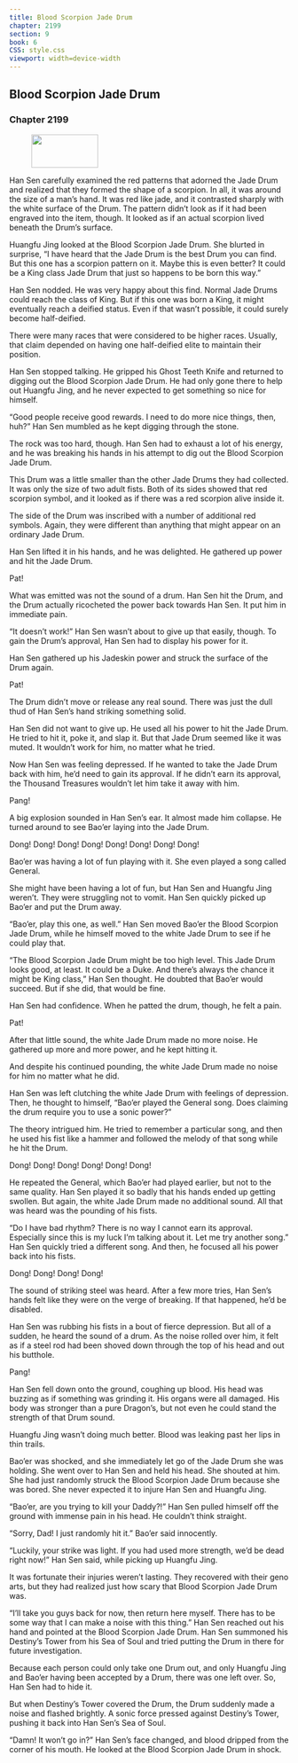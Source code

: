 ```yaml
---
title: Blood Scorpion Jade Drum
chapter: 2199
section: 9
book: 6
CSS: style.css
viewport: width=device-width
---
```


## Blood Scorpion Jade Drum

### Chapter 2199

<figure>
	<img src="../Images/gem.gif" alt="" id="gem" width="120" height="60" />
</figure>

Han Sen carefully examined the red patterns that adorned the Jade Drum and realized that they formed the shape of a scorpion. In all, it was around the size of a man’s hand. It was red like jade, and it contrasted sharply with the white surface of the Drum. The pattern didn’t look as if it had been engraved into the item, though. It looked as if an actual scorpion lived beneath the Drum’s surface.

Huangfu Jing looked at the Blood Scorpion Jade Drum. She blurted in surprise, “I have heard that the Jade Drum is the best Drum you can find. But this one has a scorpion pattern on it. Maybe this is even better? It could be a King class Jade Drum that just so happens to be born this way.”

Han Sen nodded. He was very happy about this find. Normal Jade Drums could reach the class of King. But if this one was born a King, it might eventually reach a deified status. Even if that wasn’t possible, it could surely become half-deified.

There were many races that were considered to be higher races. Usually, that claim depended on having one half-deified elite to maintain their position.

Han Sen stopped talking. He gripped his Ghost Teeth Knife and returned to digging out the Blood Scorpion Jade Drum. He had only gone there to help out Huangfu Jing, and he never expected to get something so nice for himself.

“Good people receive good rewards. I need to do more nice things, then, huh?” Han Sen mumbled as he kept digging through the stone.

The rock was too hard, though. Han Sen had to exhaust a lot of his energy, and he was breaking his hands in his attempt to dig out the Blood Scorpion Jade Drum.

This Drum was a little smaller than the other Jade Drums they had collected. It was only the size of two adult fists. Both of its sides showed that red scorpion symbol, and it looked as if there was a red scorpion alive inside it.

The side of the Drum was inscribed with a number of additional red symbols. Again, they were different than anything that might appear on an ordinary Jade Drum.

Han Sen lifted it in his hands, and he was delighted. He gathered up power and hit the Jade Drum.

Pat!

What was emitted was not the sound of a drum. Han Sen hit the Drum, and the Drum actually ricocheted the power back towards Han Sen. It put him in immediate pain.

“It doesn’t work!” Han Sen wasn’t about to give up that easily, though. To gain the Drum’s approval, Han Sen had to display his power for it.

Han Sen gathered up his Jadeskin power and struck the surface of the Drum again.

Pat!

The Drum didn’t move or release any real sound. There was just the dull thud of Han Sen’s hand striking something solid.

Han Sen did not want to give up. He used all his power to hit the Jade Drum. He tried to hit it, poke it, and slap it. But that Jade Drum seemed like it was muted. It wouldn’t work for him, no matter what he tried.

Now Han Sen was feeling depressed. If he wanted to take the Jade Drum back with him, he’d need to gain its approval. If he didn’t earn its approval, the Thousand Treasures wouldn’t let him take it away with him.

Pang!

A big explosion sounded in Han Sen’s ear. It almost made him collapse. He turned around to see Bao’er laying into the Jade Drum.

Dong! Dong! Dong! Dong! Dong! Dong! Dong! Dong!

Bao’er was having a lot of fun playing with it. She even played a song called General.

She might have been having a lot of fun, but Han Sen and Huangfu Jing weren’t. They were struggling not to vomit. Han Sen quickly picked up Bao’er and put the Drum away.

“Bao’er, play this one, as well.” Han Sen moved Bao’er the Blood Scorpion Jade Drum, while he himself moved to the white Jade Drum to see if he could play that.

“The Blood Scorpion Jade Drum might be too high level. This Jade Drum looks good, at least. It could be a Duke. And there’s always the chance it might be King class,” Han Sen thought. He doubted that Bao’er would succeed. But if she did, that would be fine.

Han Sen had confidence. When he patted the drum, though, he felt a pain.

Pat!

After that little sound, the white Jade Drum made no more noise. He gathered up more and more power, and he kept hitting it.

And despite his continued pounding, the white Jade Drum made no noise for him no matter what he did.

Han Sen was left clutching the white Jade Drum with feelings of depression. Then, he thought to himself, “Bao’er played the General song. Does claiming the drum require you to use a sonic power?”

The theory intrigued him. He tried to remember a particular song, and then he used his fist like a hammer and followed the melody of that song while he hit the Drum.

Dong! Dong! Dong! Dong! Dong! Dong!

He repeated the General, which Bao’er had played earlier, but not to the same quality. Han Sen played it so badly that his hands ended up getting swollen. But again, the white Jade Drum made no additional sound. All that was heard was the pounding of his fists.

“Do I have bad rhythm? There is no way I cannot earn its approval. Especially since this is my luck I’m talking about it. Let me try another song.” Han Sen quickly tried a different song. And then, he focused all his power back into his fists.

Dong! Dong! Dong! Dong!

The sound of striking steel was heard. After a few more tries, Han Sen’s hands felt like they were on the verge of breaking. If that happened, he’d be disabled.

Han Sen was rubbing his fists in a bout of fierce depression. But all of a sudden, he heard the sound of a drum. As the noise rolled over him, it felt as if a steel rod had been shoved down through the top of his head and out his butthole.

Pang!

Han Sen fell down onto the ground, coughing up blood. His head was buzzing as if something was grinding it. His organs were all damaged. His body was stronger than a pure Dragon’s, but not even he could stand the strength of that Drum sound.

Huangfu Jing wasn’t doing much better. Blood was leaking past her lips in thin trails.

Bao’er was shocked, and she immediately let go of the Jade Drum she was holding. She went over to Han Sen and held his head. She shouted at him. She had just randomly struck the Blood Scorpion Jade Drum because she was bored. She never expected it to injure Han Sen and Huangfu Jing.

“Bao’er, are you trying to kill your Daddy?!” Han Sen pulled himself off the ground with immense pain in his head. He couldn’t think straight.

“Sorry, Dad! I just randomly hit it.” Bao’er said innocently.

“Luckily, your strike was light. If you had used more strength, we’d be dead right now!” Han Sen said, while picking up Huangfu Jing.

It was fortunate their injuries weren’t lasting. They recovered with their geno arts, but they had realized just how scary that Blood Scorpion Jade Drum was.

“I’ll take you guys back for now, then return here myself. There has to be some way that I can make a noise with this thing.” Han Sen reached out his hand and pointed at the Blood Scorpion Jade Drum. Han Sen summoned his Destiny’s Tower from his Sea of Soul and tried putting the Drum in there for future investigation.

Because each person could only take one Drum out, and only Huangfu Jing and Bao’er having been accepted by a Drum, there was one left over. So, Han Sen had to hide it.

But when Destiny’s Tower covered the Drum, the Drum suddenly made a noise and flashed brightly. A sonic force pressed against Destiny’s Tower, pushing it back into Han Sen’s Sea of Soul.

“Damn! It won’t go in?” Han Sen’s face changed, and blood dripped from the corner of his mouth. He looked at the Blood Scorpion Jade Drum in shock.